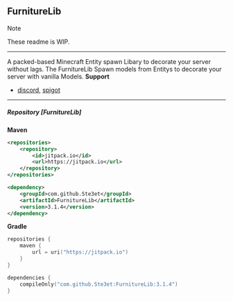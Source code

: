 ## FurnitureLib
> [!NOTE]
> These readme is WIP.
---
A packed-based Minecraft Entity spawn Libary to decorate your server without lags.
The FurnitureLib Spawn models from Entitys to decorate your server with vanilla Models.
**Support**
- [discord](https://discord.gg/7vmyXz3), [spigot](https://www.spigotmc.org/resources/furniturelibary-protectionlib.9368/)
---
##### Repository [FurnitureLib]
**Maven**
```xml
<repositories>
	<repository>
	    <id>jitpack.io</id>
	    <url>https://jitpack.io</url>
	</repository>
</repositories>
```
```xml
<dependency>
    <groupId>com.github.Ste3et</groupId>
	<artifactId>FurnitureLib</artifactId>
    <version>3.1.4</version>
</dependency>
```
**Gradle**
```kotlin
repositories {
    maven {
        url = uri("https://jitpack.io")
    }
}

dependencies {
    compileOnly("com.github.Ste3et:FurnitureLib:3.1.4")
}
```